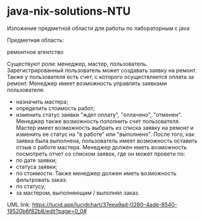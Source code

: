 # java-nix-solutions-NTU
Изложение предметной области для работы по лабораторным с java

Предметная область:

ремонтное агентство

Существуют роли: менеджер, мастер, пользователь.
Зарегистрированный пользователь может создавать заявку на ремонт. Также у пользователя есть счет, с которого осуществляется оплата за ремонт.
Менеджер имеет возможность управлять заявками пользователя:
- назначить мастера;
- определить стоимость работ;
- изменить статус заявки "ждет оплату", "оплачено", "отменен".
Менеджер также возможность пополнить счет пользователя.
Мастер имеет возможность выбрать из списка заявку на ремонт и изменить ее статус на "в работе" или "выполнено". После того, как заявка была выполнена, пользователь имеет возможность оставить отзыв о работе мастера.
Менеджер должен иметь возможность посмотреть отчет со списком заявок, где он может провети по:
- по дате заявки;
- статуса заявки;
- по стоимости.
Также менеджер должен иметь возможность фильтровать заказ:
- по статусу;
- за мастером, выполняющим / выполнял заказ. 



UML link: https://lucid.app/lucidchart/37eea9ad-0280-4ade-8540-19520b6f82b8/edit?page=0_0#
